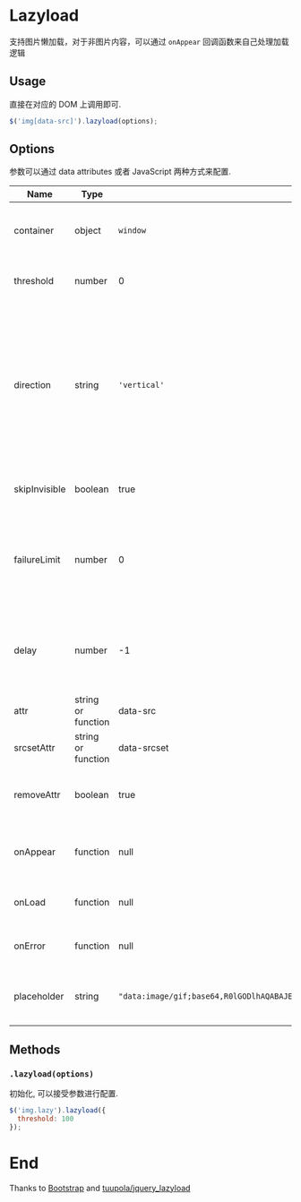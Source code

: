 # Lazyload

支持图片懒加载，对于非图片内容，可以通过 `onAppear` 回调函数来自己处理加载逻辑

## Usage

直接在对应的 DOM 上调用即可.

```javascript
$('img[data-src]').lazyload(options);
```

## Options

参数可以通过 data attributes 或者 JavaScript 两种方式来配置.

Name | Type | Default | Description
---- | ---- | ------- | -----------
container | object | `window` | 滚动容器, 默认是 `window` , 仅支持原生 Dom 对象做为参数.
threshold | number | 0 | 偏移值, 用户判断 DOM 是否满足条件.
direction | string | `'vertical'` | 方向, 用于判断 DOM 是否满足条件. 可配置 `'both'`(位于viewport内), `'vertical'`(仅考虑垂直方向), `'horizontal'`(仅考虑水平方向), `'above'`(位于viewport及上方即可).
skipInvisible | boolean | true | 是否忽略不可见 DOM . 不建议修改此项配置
failureLimit | number | 0 | 懒加载内部有一个依赖图片顺序的性能优化机制, 如果你的图片顺序是错乱的, 你可以适当调大该数值.
delay | number | -1 | 延迟加载时间, 单位毫秒, 当 delay >= 0 时, 会在 delay 时长后立即加载所有图片.
attr | string or function | data-src | 配置图片的 `src` 来源
srcsetAttr | string or function | data-srcset | 配置图片的 `srcset` 来源
removeAttr | boolean | true | 当图片加载完毕后，去掉 `attr` 和 `srcsetAttr` 配置的属性
onAppear | function | null | 当 DOM 满足条件时, 触发该回调函数, 仅触发一次.
onLoad | function | null | 仅针对图片, 当图片加载成功时触发该回调函数.
onError | function | null | 仅针对图片, 当图片加载失败时触发该回调函数.
placeholder | string | `"data:image/gif;base64,R0lGODlhAQABAJEAAAAAAP///////wAAACH5BAEHAAIALAAAAAABAAEAAAICVAEAOw=="` | 仅针对图片, 占位图, 当没有默认 `src` 属性时, 会设置这个图片.

## Methods

### `.lazyload(options)`

初始化, 可以接受参数进行配置.

```javascript
$('img.lazy').lazyload({
  threshold: 100
});
```

# End

Thanks to [Bootstrap](http://getbootstrap.com/) and [tuupola/jquery_lazyload](https://github.com/tuupola/jquery_lazyload)

